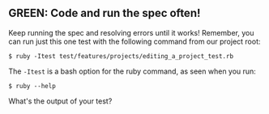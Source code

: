 ## GREEN: Code and run the spec often!

Keep running the spec and resolving errors until it works! Remember, you can run just this one test with the following command from our project root:

    $ ruby -Itest test/features/projects/editing_a_project_test.rb

The `-Itest` is a bash option for the ruby command, as seen when you run:

    $ ruby --help


What's the output of your test?
